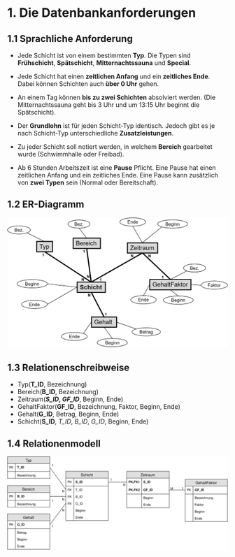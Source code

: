 # 1. Die Datenbankanforderungen
## 1.1 Sprachliche Anforderung
- Jede Schicht ist von einem bestimmten **Typ**. Die Typen sind **Frühschicht**, **Spätschicht**, **Mitternachtssauna** und **Special**.

- Jede Schicht hat einen **zeitlichen Anfang** und ein **zeitliches Ende**. Dabei können Schichten auch **über 0 Uhr** gehen.

- An einem Tag können **bis zu zwei Schichten** absolviert werden. (Die Mitternachtssauna geht bis 3 Uhr und um 13:15 Uhr beginnt die Spätschicht).

- Der **Grundlohn** ist für jeden Schicht-Typ identisch. Jedoch gibt es je nach Schicht-Typ unterschiedliche **Zusatzleistungen**.

- Zu jeder Schicht soll notiert werden, in welchem **Bereich** gearbeitet wurde (Schwimmhalle oder Freibad).

- Ab 6 Stunden Arbeitszeit ist eine **Pause** Pflicht. Eine Pause hat einen zeitlichen Anfang und ein zeitliches Ende. Eine Pause kann zusätzlich von **zwei Typen** sein (Normal oder Bereitschaft).

## 1.2 ER-Diagramm

![ER-Diagramm](Unterlagen/ERDiagramm.png)

## 1.3 Relationenschreibweise

- Typ(**T_ID**, Bezeichnung)
- Bereich(**B_ID**, Bezeichnung)
- Zeitraum(**_S_ID_, _GF_ID_**, Beginn, Ende)
- GehaltFaktor(**GF_ID**, Bezeichnung, Faktor, Beginn, Ende)
- Gehalt(**G_ID**, Betrag, Beginn, Ende)
- Schicht(**S_ID**, _T_ID_, _B_ID_, _G_ID_, Beginn, Ende)

## 1.4 Relationenmodell

![Relationenmodell](Unterlagen/Relationenmodell.svg)
